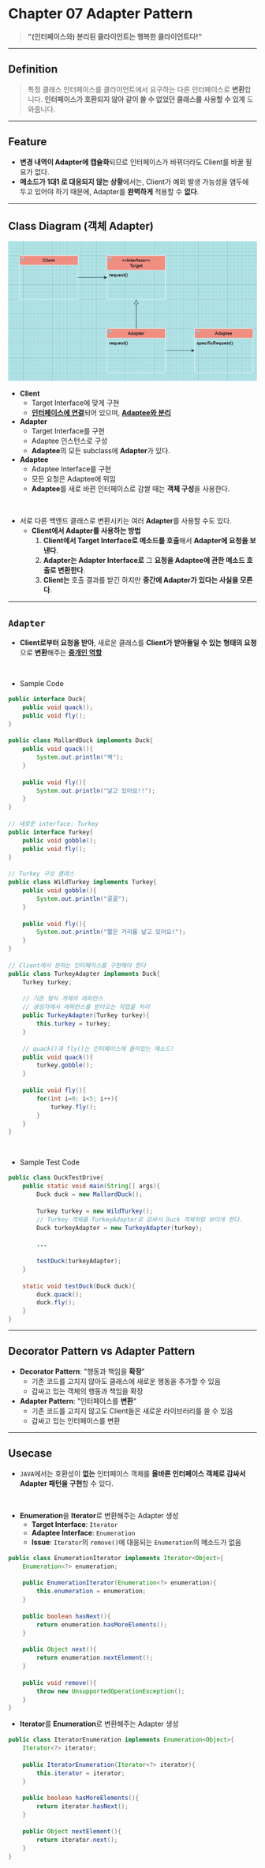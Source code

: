 # Chapter 07 Adapter Pattern

> **"(인터페이스와) 분리된 클라이언트는 행복한 클라이언트다!"**

---

## Definition
> 특정 클래스 인터페이스를 클라이언트에서 요구하는 다른 인터페이스로 **변환**합니다. **인터페이스가 호환되지 않아 같이 쓸 수 없었던 클래스를 사용할 수 있게** 도와줍니다.

---

## Feature
- **변경 내역이 Adapter에 캡슐화**되므로 인터페이스가 바뀌더라도 Client를 바꿀 필요가 없다.
- **메소드가 1대1 로 대응되지 않는 상황**에서는, Client가 예외 발생 가능성을 염두에 두고 있어야 하기 때문에, Adapter를 **완벽하게** 적용할 수 **없다**.

---

## Class Diagram (객체 Adapter)

![adapter pattern의 class diagram](./adapter_pattern.jpg)

- **Client**
    - Target Interface에 맞게 구현
    - <u>**인터페이스에 연결**</u>되어 있으며, <u>**Adaptee와 분리**</u>
- **Adapter**
    - Target Interface를 구현
    - Adaptee 인스턴스로 구성
    - **Adaptee**의 모든 subclass에 **Adapter**가 있다.
- **Adaptee**
    - Adaptee Interface를 구현
    - 모든 요청은 Adaptee에 위임
    - **Adaptee**를 새로 바뀐 인터페이스로 감쌀 때는 **객체 구성**을 사용한다.

<br>

- 서로 다른 백엔드 클래스로 변환시키는 여러 **Adapter**를 사용할 수도 있다.
    -  **Client에서 Adapter를 사용하는 방법**
        1. **Client에서 Target Interface로 메소드를 호출**해서 **Adapter에 요청을 보낸다**.
        2. **Adapter는 Adapter Interface로** 그 **요청을 Adaptee에 관한 메소드 호출로 변환한다**.
        3. **Client는** 호출 결과를 받긴 하지만 **중간에 Adapter가 있다는 사실을 모른다**.

---

## ```Adapter```
- **Client로부터 요청을 받아**, 새로운 클래스를 **Client가 받아들일 수 있는 형태의 요청**으로 **변환**해주는 <u>**중개인 역할**</u>

<br>

- Sample Code

```java
public interface Duck{
    public void quack();
    public void fly();
}

public class MallardDuck implements Duck{
    public void quack(){
        System.out.println("꽥");
    }

    public void fly(){
        System.out.println("날고 있어요!!");
    }
}

// 새로운 interface: Turkey
public interface Turkey{
    public void gobble();
    public void fly();
}

// Turkey 구상 클래스
public class WildTurkey implements Turkey{
    public void gobble(){
        System.out.println("골골");
    }

    public void fly(){
        System.out.println("짧은 거리를 날고 있어요!");
    }
}

// Client에서 원하는 인터페이스를 구현해야 한다
public class TurkeyAdapter implements Duck{
    Turkey turkey;

    // 기존 형식 개체의 레퍼런스
    // 생성자에서 레퍼런스를 받아오는 작업을 처리
    public TurkeyAdapter(Turkey turkey){
        this.turkey = turkey;
    }

    // quack()과 fly()는 인터페이스에 들어있는 메소드!
    public void quack(){
        turkey.gobble();
    }

    public void fly(){
        for(int i=0; i<5; i++){
            turkey.fly();
        }
    }
}
```

<br>

- Sample Test Code
```java
public class DuckTestDrive{
    public static void main(String[] args){
        Duck duck = new MallardDuck();

        Turkey turkey = new WildTurkey();
        // Turkey 객체를 TurkeyAdapter로 감싸서 Duck 객체처럼 보이게 한다.
        Duck turkeyAdapter = new TurkeyAdapter(turkey);

        ...

        testDuck(turkeyAdapter);
    }

    static void testDuck(Duck duck){
        duck.quack();
        duck.fly();
    }
}
```

---

## Decorator Pattern vs Adapter Pattern

- **Decorator Pattern**: "행동과 책임을 **확장**"
    - 기존 코드를 고치지 않아도 클래스에 새로운 행동을 추가할 수 있음
    - 감싸고 있는 객체의 행동과 책임을 확장
- **Adapter Pattern**: "인터페이스를 **변환**"
    - 기존 코드를 고치지 않고도 Client들은 새로운 라이브러리를 쓸 수 있음
    - 감싸고 있는 인터페이스를 변환

---

## Usecase

- ```JAVA```에서는 호환성이 **없는** 인터페이스 객체를 **올바른 인터페이스 객체로 감싸서 Adapter 패턴을 구현**할 수 있다.

<br>

- **Enumeration**을 **Iterator**로 변환해주는 Adapter 생성
    - **Target Interface**: ```Iterator```
    - **Adaptee Interface**: ```Enumeration```
    - **Issue**: ```Iterator```의 ```remove()```에 대응되는 ```Enumeration```의 메소드가 없음

```java
public class EnumerationIterator implements Iterator<Object>{
    Enumeration<?> enumeration;

    public EnumerationIterator(Enumeration<?> enumeration){
        this.enumeration = enumeration;
    }

    public boolean hasNext(){
        return enumeration.hasMoreElements();
    }

    public Object next(){
        return enumeration.nextElement();
    }

    public void remove(){
        throw new UnsupportedOperationException();
    }
}
```

- **Iterator**를 **Enumeration**로 변환해주는 Adapter 생성

```java
public class IteratorEnumeration implements Enumeration<Object>{
    Iterator<?> iterator;

    public IteratorEnumeration(Iterator<?> iterator){
        this.iterator = iterator;
    }

    public boolean hasMoreElements(){
        return iterator.hasNext();
    }

    public Object nextElement(){
        return iterator.next();
    }
}
```
